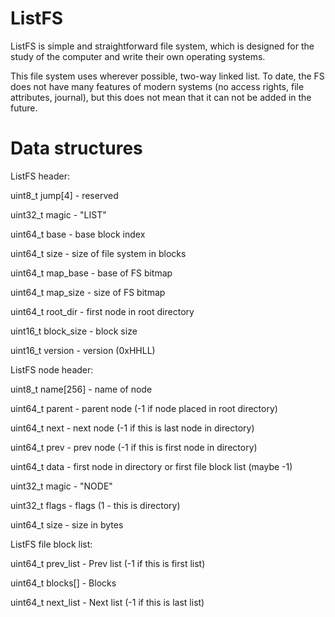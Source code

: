 ListFS
======

ListFS is simple and straightforward file system, which is designed for the study of the computer and write their own operating systems.

This file system uses wherever possible, two-way linked list.
To date, the FS does not have many features of modern systems (no access rights, file attributes, journal),
but this does not mean that it can not be added in the future.

Data structures
======

ListFS header:

uint8_t jump[4] - reserved

uint32_t magic - "LIST"

uint64_t base - base block index

uint64_t size - size of file system in blocks

uint64_t map_base - base of FS bitmap

uint64_t map_size - size of FS bitmap

uint64_t root_dir - first node in root directory

uint16_t block_size - block size

uint16_t version - version (0xHHLL)


ListFS node header:

uint8_t name[256] - name of node

uint64_t parent - parent node (-1 if node placed in root directory)

uint64_t next - next node (-1 if this is last node in directory)

uint64_t prev - prev node (-1 if this is first node in directory)

uint64_t data - first node in directory or first file block list (maybe -1)

uint32_t magic - "NODE"

uint32_t flags - flags (1 - this is directory)

uint64_t size - size in bytes


ListFS file block list:

uint64_t prev_list - Prev list (-1 if this is first list)

uint64_t blocks[] - Blocks

uint64_t next_list - Next list (-1 if this is last list)